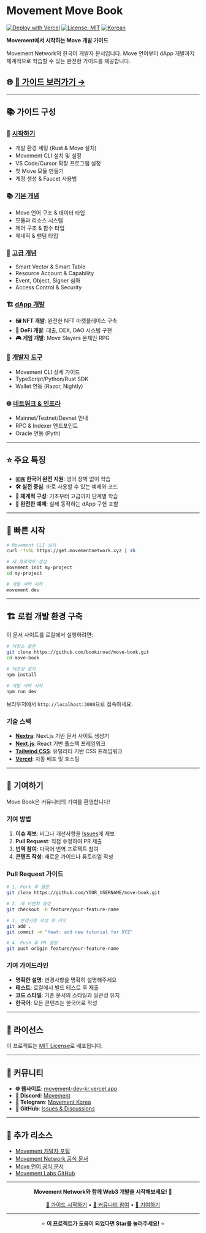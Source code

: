 # Movement Move Book

[![Deploy with Vercel](https://vercel.com/button)](https://vercel.com/new/clone?repository-url=https%3A%2F%2Fgithub.com%2Fbookiroad%2Fmove-book)
[![License: MIT](https://img.shields.io/badge/License-MIT-yellow.svg)](https://opensource.org/licenses/MIT)
[![Korean](https://img.shields.io/badge/Language-Korean-blue.svg)](https://movement-dev-kr.vercel.app)

**Movement에서 시작하는 Move 개발 가이드**

Movement Network의 한국어 개발자 문서입니다. Move 언어부터 dApp 개발까지 체계적으로 학습할 수 있는 완전한 가이드를 제공합니다.

## 🌐 [📖 가이드 보러가기 →](https://movement-dev-kr.vercel.app)

---

## 📚 가이드 구성

### 🚀 [시작하기](https://movement-dev-kr.vercel.app/getting-started)
- 개발 환경 세팅 (Rust & Move 설치)
- Movement CLI 설치 및 설정
- VS Code/Cursor 확장 프로그램 설정
- 첫 Move 모듈 만들기
- 계정 생성 & Faucet 사용법

### 📚 [기본 개념](https://movement-dev-kr.vercel.app/basic-concepts)
- Move 언어 구조 & 데이터 타입
- 모듈과 리소스 시스템
- 제어 구조 & 함수 타입
- 제네릭 & 팬텀 타입

### 🎯 [고급 개념](https://movement-dev-kr.vercel.app/advanced-concepts)
- Smart Vector & Smart Table
- Resource Account & Capability
- Event, Object, Signer 심화
- Access Control & Security

### 🏗️ [dApp 개발](https://movement-dev-kr.vercel.app/dapp-development)
- **🖼️ NFT 개발**: 완전한 NFT 마켓플레이스 구축
- **🏦 DeFi 개발**: 대출, DEX, DAO 시스템 구현
- **🎮 게임 개발**: Move Slayers 온체인 RPG

### 🔧 [개발자 도구](https://movement-dev-kr.vercel.app/developer-tools)
- Movement CLI 상세 가이드
- TypeScript/Python/Rust SDK
- Wallet 연동 (Razor, Nightly)

### 🌐 [네트워크 & 인프라](https://movement-dev-kr.vercel.app/network-infrastructure)
- Mainnet/Testnet/Devnet 안내
- RPC & Indexer 엔드포인트
- Oracle 연동 (Pyth)

---

## ⭐ 주요 특징

- **🇰🇷 한국어 완전 지원**: 영어 장벽 없이 학습
- **🛠️ 실전 중심**: 바로 사용할 수 있는 예제와 코드
- **📖 체계적 구성**: 기초부터 고급까지 단계별 학습
- **🚀 완전한 예제**: 실제 동작하는 dApp 구현 포함

---

## 🚀 빠른 시작

```bash
# Movement CLI 설치
curl -fsSL https://get.movementnetwork.xyz | sh

# 새 프로젝트 생성
movement init my-project
cd my-project

# 개발 서버 시작
movement dev
```

---

## 🏗️ 로컬 개발 환경 구축

이 문서 사이트를 로컬에서 실행하려면:

```bash
# 저장소 클론
git clone https://github.com/bookiroad/move-book.git
cd move-book

# 의존성 설치
npm install

# 개발 서버 시작
npm run dev
```

브라우저에서 `http://localhost:3000`으로 접속하세요.

### 기술 스택

- **[Nextra](https://nextra.site/)**: Next.js 기반 문서 사이트 생성기
- **[Next.js](https://nextjs.org/)**: React 기반 풀스택 프레임워크
- **[Tailwind CSS](https://tailwindcss.com/)**: 유틸리티 기반 CSS 프레임워크
- **[Vercel](https://vercel.com/)**: 자동 배포 및 호스팅

---

## 🤝 기여하기

Move Book은 커뮤니티의 기여를 환영합니다!

### 기여 방법

1. **이슈 제보**: 버그나 개선사항을 [Issues](https://github.com/bookiroad/move-book/issues)에 제보
2. **Pull Request**: 직접 수정하여 PR 제출
3. **번역 참여**: 다국어 번역 프로젝트 참여
4. **콘텐츠 작성**: 새로운 가이드나 튜토리얼 작성

### Pull Request 가이드

```bash
# 1. Fork 후 클론
git clone https://github.com/YOUR_USERNAME/move-book.git

# 2. 새 브랜치 생성
git checkout -b feature/your-feature-name

# 3. 변경사항 작성 후 커밋
git add .
git commit -m "feat: add new tutorial for XYZ"

# 4. Push 후 PR 생성
git push origin feature/your-feature-name
```

### 기여 가이드라인

- **명확한 설명**: 변경사항을 명확히 설명해주세요
- **테스트**: 로컬에서 빌드 테스트 후 제출
- **코드 스타일**: 기존 문서의 스타일과 일관성 유지
- **한국어**: 모든 콘텐츠는 한국어로 작성

---

## 📄 라이선스

이 프로젝트는 [MIT License](LICENSE)로 배포됩니다.

---

## 🤝 커뮤니티

- **🌐 웹사이트**: [movement-dev-kr.vercel.app](https://movement-dev-kr.vercel.app)
- **💬 Discord**: [Movement](https://discord.com/invite/movementlabsxyz)
- **📱 Telegram**: [Movement Korea](https://t.me/Movement_KOR)
- **🐙 GitHub**: [Issues & Discussions](https://github.com/bookiroad/move-book/issues)

---

## 📖 추가 리소스

- [Movement 개발자 포털](https://developer.movementnetwork.xyz/)
- [Movement Network 공식 문서](https://docs.movementnetwork.xyz)
- [Move 언어 공식 문서](https://move-language.github.io/move/)
- [Movement Labs GitHub](https://github.com/movementlabsxyz)

---

<div align="center">

**Movement Network와 함께 Web3 개발을 시작해보세요!** 🚀

[📖 가이드 시작하기](https://movement-dev-kr.vercel.app) • [💬 커뮤니티 참여](https://discord.com/invite/movementlabsxyz) • [🤝 기여하기](https://github.com/bookiroad/move-book/issues)

---

⭐ **이 프로젝트가 도움이 되었다면 Star를 눌러주세요!** ⭐

</div>
